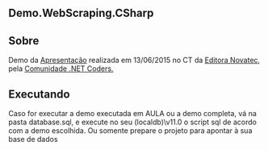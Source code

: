 
 <article class="markdown-body entry-content" itemprop="mainContentOfPage">
 <h1>
 <a class="anchor"  aria-hidden="true">
 <span class="octicon octicon-link"></span></a>Demo.WebScraping.CSharp</h1>

<h2><a id="user-content-apresentações" class="anchor" href="#apresentações" aria-hidden="true">
<span class="octicon octicon-link"></span></a>Sobre</h2>
<p>Demo da <a href="http://pt.slideshare.net/EriickWendell/mini-curso-webscraping"> Apresentação</a> realizada em 13/06/2015 no CT da <a href="https://www.facebook.com/ctnovatec">Editora Novatec</a>, pela  <a href="https://www.facebook.com/DotNetCoders">Comunidade .NET Coders.</a></p>

<h2><a id="user-content-apresentações" class="anchor" href="#apresentações" aria-hidden="true">
<span class="octicon octicon-link"></span></a>Executando</h2>

<p> Caso for executar a demo executada em AULA ou a demo completa, vá na pasta database.sql, e execute no seu (localdb)\v11.0
o script sql de acordo com a demo escolhida. Ou somente prepare o projeto para apontar à sua base de dados</p>
</article>
